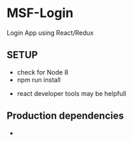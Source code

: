# MSF-Login
Login App using React/Redux

## SETUP

- check for Node 8
- npm run install

* react developer tools may be helpfull

## Production dependencies
-

